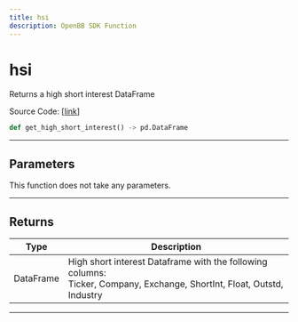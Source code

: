 ```yaml
---
title: hsi
description: OpenBB SDK Function
---
```


# hsi

Returns a high short interest DataFrame

Source Code: [[link](https://github.com/OpenBB-finance/OpenBBTerminal/tree/main/openbb_terminal/stocks/dark_pool_shorts/shortinterest_model.py#L18)]

```python
def get_high_short_interest() -> pd.DataFrame
```
---
## Parameters

This function does not take any parameters.

---
## Returns

| Type | Description |
| ---- | ----------- |
| DataFrame | High short interest Dataframe with the following columns:<br/>Ticker, Company, Exchange, ShortInt, Float, Outstd, Industry |

---
